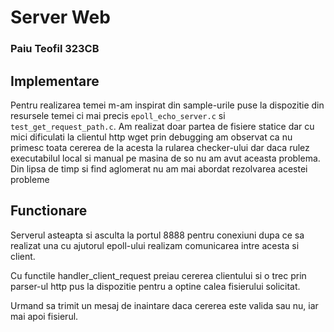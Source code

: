 # Server Web 
### Paiu Teofil 323CB

## Implementare 
Pentru realizarea temei m-am inspirat din sample-urile puse la dispozitie din resursele temei ci mai precis `epoll_echo_server.c` si `test_get_request_path.c`.
Am realizat doar partea de fisiere statice dar cu mici dificulati la clientul http wget prin debugging am observat ca nu primesc toata cererea de la acesta la rularea checker-ului dar daca rulez executabilul local si manual pe masina de so nu am avut aceasta problema. Din lipsa de timp si find aglomerat nu am mai abordat rezolvarea acestei probleme

## Functionare
Serverul asteapta si asculta la portul 8888 pentru conexiuni dupa ce sa realizat una cu ajutorul epoll-ului realizam comunicarea intre acesta si client.

Cu functile handler_client_request preiau cererea clientului si o trec prin parser-ul http pus la dispozitie pentru a optine calea fisierului solicitat.

Urmand sa trimit un mesaj de inaintare daca cererea este valida sau nu, iar mai apoi fisierul.